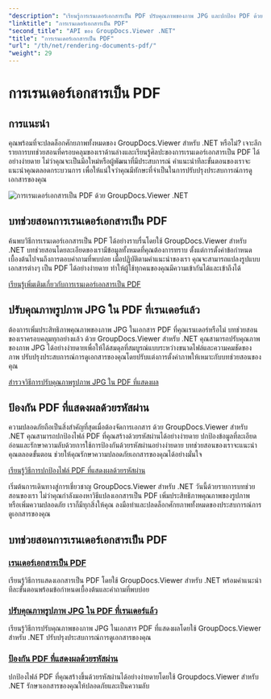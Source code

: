 ```yaml
---
"description": "เรียนรู้การเรนเดอร์เอกสารเป็น PDF ปรับคุณภาพของภาพ JPG และปกป้อง PDF ด้วยรหัสผ่านโดยใช้บทช่วยสอน GroupDocs.Viewer สำหรับ .NET"
"linktitle": "การเรนเดอร์เอกสารเป็น PDF"
"second_title": "API ของ GroupDocs.Viewer .NET"
"title": "การเรนเดอร์เอกสารเป็น PDF"
"url": "/th/net/rendering-documents-pdf/"
"weight": 29
---
```


# การเรนเดอร์เอกสารเป็น PDF


## การแนะนำ

คุณพร้อมที่จะปลดล็อกศักยภาพทั้งหมดของ GroupDocs.Viewer สำหรับ .NET หรือไม่? เจาะลึกรายการบทช่วยสอนที่ครอบคลุมของเราด้านล่างและเรียนรู้ศิลปะของการเรนเดอร์เอกสารเป็น PDF ได้อย่างง่ายดาย ไม่ว่าคุณจะเป็นมือใหม่หรือผู้พัฒนาที่มีประสบการณ์ คำแนะนำทีละขั้นตอนของเราจะแนะนำคุณตลอดกระบวนการ เพื่อให้แน่ใจว่าคุณมีทักษะที่จำเป็นในการปรับปรุงประสบการณ์การดูเอกสารของคุณ

![การเรนเดอร์เอกสารเป็น PDF ด้วย GroupDocs.Viewer .NET](/viewer/rendering-documents-pdf/image.png)

## บทช่วยสอนการเรนเดอร์เอกสารเป็น PDF

ค้นพบวิธีการเรนเดอร์เอกสารเป็น PDF ได้อย่างราบรื่นโดยใช้ GroupDocs.Viewer สำหรับ .NET บทช่วยสอนโดยละเอียดของเรามีข้อมูลทั้งหมดที่คุณต้องการทราบ ตั้งแต่การตั้งค่าข้อกำหนดเบื้องต้นไปจนถึงการตอบคำถามที่พบบ่อย เมื่อปฏิบัติตามคำแนะนำของเรา คุณจะสามารถแปลงรูปแบบเอกสารต่างๆ เป็น PDF ได้อย่างง่ายดาย ทำให้ผู้ใช้ทุกคนของคุณมีความเข้ากันได้และเข้าถึงได้

[เรียนรู้เพิ่มเติมเกี่ยวกับการเรนเดอร์เอกสารเป็น PDF](./render-to-pdf/)

## ปรับคุณภาพรูปภาพ JPG ใน PDF ที่เรนเดอร์แล้ว

ต้องการเพิ่มประสิทธิภาพคุณภาพของภาพ JPG ในเอกสาร PDF ที่คุณเรนเดอร์หรือไม่ บทช่วยสอนของเราครอบคลุมทุกอย่างแล้ว ด้วย GroupDocs.Viewer สำหรับ .NET คุณสามารถปรับคุณภาพของภาพ JPG ได้อย่างง่ายดายเพื่อให้ได้สมดุลที่สมบูรณ์แบบระหว่างขนาดไฟล์และความคมชัดของภาพ ปรับปรุงประสบการณ์การดูเอกสารของคุณโดยปรับแต่งการตั้งค่าภาพให้เหมาะกับบทช่วยสอนของคุณ

[สำรวจวิธีการปรับคุณภาพรูปภาพ JPG ใน PDF ที่แสดงผล](./adjust-jpg-quality-pdf/)

## ป้องกัน PDF ที่แสดงผลด้วยรหัสผ่าน

ความปลอดภัยถือเป็นสิ่งสำคัญที่สุดเมื่อต้องจัดการเอกสาร ด้วย GroupDocs.Viewer สำหรับ .NET คุณสามารถปกป้องไฟล์ PDF ที่คุณสร้างด้วยรหัสผ่านได้อย่างง่ายดาย ปกป้องข้อมูลที่ละเอียดอ่อนและรักษาความลับด้วยการใช้การป้องกันด้วยรหัสผ่านอย่างง่ายดาย บทช่วยสอนของเราจะแนะนำคุณตลอดขั้นตอน ช่วยให้คุณรักษาความปลอดภัยเอกสารของคุณได้อย่างมั่นใจ

[เรียนรู้วิธีการปกป้องไฟล์ PDF ที่แสดงผลด้วยรหัสผ่าน](./protect-pdf/)

เริ่มต้นการเดินทางสู่การเชี่ยวชาญ GroupDocs.Viewer สำหรับ .NET วันนี้ด้วยรายการบทช่วยสอนของเรา ไม่ว่าคุณกำลังมองหาวิธีแปลงเอกสารเป็น PDF เพิ่มประสิทธิภาพคุณภาพของรูปภาพ หรือเพิ่มความปลอดภัย เราก็มีทุกสิ่งให้คุณ ลงมือทำและปลดล็อกศักยภาพทั้งหมดของประสบการณ์การดูเอกสารของคุณ
## บทช่วยสอนการเรนเดอร์เอกสารเป็น PDF
### [เรนเดอร์เอกสารเป็น PDF](./render-to-pdf/)
เรียนรู้วิธีการแสดงเอกสารเป็น PDF โดยใช้ GroupDocs.Viewer สำหรับ .NET พร้อมคำแนะนำทีละขั้นตอนพร้อมข้อกำหนดเบื้องต้นและคำถามที่พบบ่อย
### [ปรับคุณภาพรูปภาพ JPG ใน PDF ที่เรนเดอร์แล้ว](./adjust-jpg-quality-pdf/)
เรียนรู้วิธีการปรับคุณภาพของภาพ JPG ในเอกสาร PDF ที่แสดงผลโดยใช้ GroupDocs.Viewer สำหรับ .NET ปรับปรุงประสบการณ์การดูเอกสารของคุณ
### [ป้องกัน PDF ที่แสดงผลด้วยรหัสผ่าน](./protect-pdf/)
ปกป้องไฟล์ PDF ที่คุณสร้างขึ้นด้วยรหัสผ่านได้อย่างง่ายดายโดยใช้ Groupdocs.Viewer สำหรับ .NET รักษาเอกสารของคุณให้ปลอดภัยและเป็นความลับ